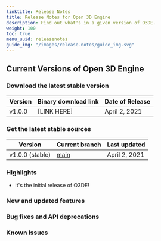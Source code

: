 ```yaml
---
linktitle: Release Notes
title: Release Notes for Open 3D Engine
description: Find out what's in a given version of O3DE.
weight: 100
toc: true
menu_uuid: releasenotes
guide_img: "/images/release-notes/guide_img.svg"
---
```


## Current Versions of Open 3D Engine

### Download the latest stable version

| Version      | Binary download link          |  Date of Release   |
|--------------|-------------------------------|--------------------|
| v1.0.0       | [LINK HERE]                   |  April 2, 2021     |

### Get the latest stable sources

| Version         | Current branch                   |  Last updated      |
|-----------------|----------------------------------|--------------------|
| v1.0.0 (stable) | [main](https://github.com)       |  April 2, 2021     |

### Highlights

* It's the initial release of O3DE!

### New and updated features

### Bug fixes and API deprecations

### Known Issues
